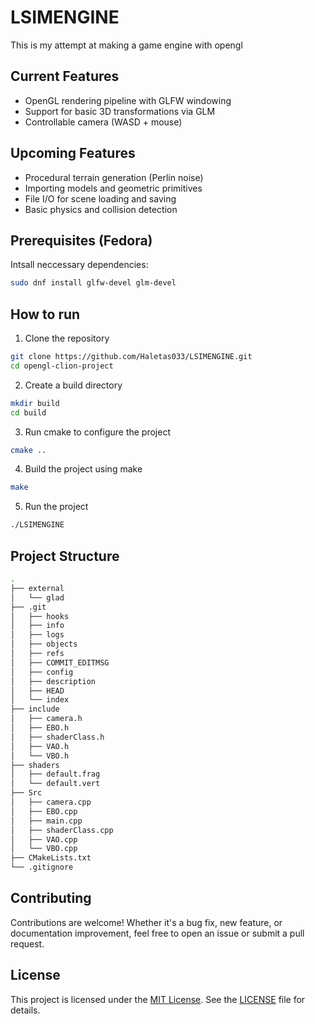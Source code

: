 # LSIMENGINE

This is my attempt at making a game engine with opengl

## Current Features
* OpenGL rendering pipeline with GLFW windowing
* Support for basic 3D transformations via GLM
* Controllable camera (WASD + mouse)

## Upcoming Features
- Procedural terrain generation (Perlin noise)
- Importing models and geometric primitives
- File I/O for scene loading and saving
- Basic physics and collision detection

## Prerequisites (Fedora)

Intsall neccessary dependencies:

```bash
sudo dnf install glfw-devel glm-devel
```

## How to run
1. Clone the repository
```bash
git clone https://github.com/Haletas033/LSIMENGINE.git
cd opengl-clion-project
```
2. Create a build directory
```bash
mkdir build
cd build
```
3. Run cmake to configure the project
```bash
cmake ..
```
4. Build the project using make
```bash
make
```
5. Run the project
```bash
./LSIMENGINE
```
## Project Structure
```bash
.
├── external
│   └── glad
├── .git
│   ├── hooks
│   ├── info
│   ├── logs
│   ├── objects
│   ├── refs
│   ├── COMMIT_EDITMSG
│   ├── config
│   ├── description
│   ├── HEAD
│   └── index
├── include
│   ├── camera.h
│   ├── EBO.h
│   ├── shaderClass.h
│   ├── VAO.h
│   └── VBO.h
├── shaders
│   ├── default.frag
│   └── default.vert
├── Src
│   ├── camera.cpp
│   ├── EBO.cpp
│   ├── main.cpp
│   ├── shaderClass.cpp
│   ├── VAO.cpp
│   └── VBO.cpp
├── CMakeLists.txt
└── .gitignore

```

## Contributing
Contributions are welcome! Whether it's a bug fix, new feature, or documentation improvement, feel free to open an issue or submit a pull request.

## License

This project is licensed under the [MIT License](https://opensource.org/licenses/MIT).  See the [LICENSE](LICENSE) file for details.
